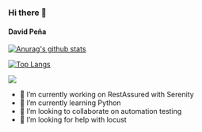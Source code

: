 ### Hi there 👋

#### David Peña

[![Anurag's github stats](https://github-readme-stats.vercel.app/api?username=darepecu&count_private=true&show_icons=true&theme=dark)](https://github.com/anuraghazra/github-readme-stats)

[![Top Langs](https://github-readme-stats.vercel.app/api/top-langs/?username=darepecu&layout=compact)](https://github.com/anuraghazra/github-readme-stats)

![](https://komarev.com/ghpvc/?username=darepecu)

- 🔭 I’m currently working on RestAssured with Serenity
- 🌱 I’m currently learning Python
- 👯 I’m looking to collaborate on automation testing
- 🤔 I’m looking for help with locust
